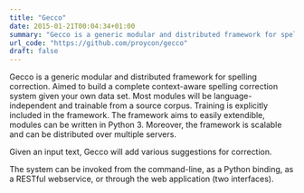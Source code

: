 ```yaml
---
title: "Gecco"
date: 2015-01-21T00:04:34+01:00
summary: "Gecco is a generic modular and distributed framework for spelling correction. Aimed to build a complete context-aware spelling correction system given your own data set."
url_code: "https://github.com/proycon/gecco"
draft: false
---
```


Gecco is a generic modular and distributed framework for spelling correction. Aimed to build a complete context-aware
spelling correction system given your own data set. Most modules will be language-independent and trainable from a
source corpus. Training is explicitly included in the framework. The framework aims to easily extendible, modules can be
written in Python 3. Moreover, the framework is scalable and can be distributed over multiple servers.

Given an input text, Gecco will add various suggestions for correction.

The system can be invoked from the command-line, as a Python binding, as a RESTful webservice, or through the web
application (two interfaces).
